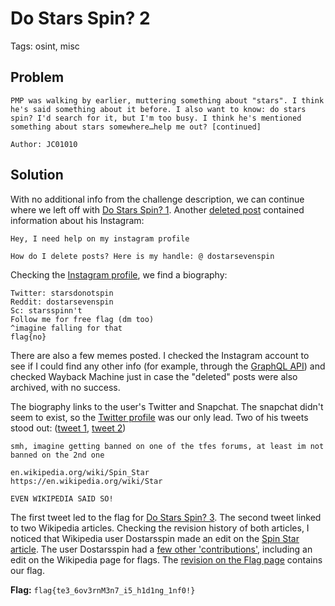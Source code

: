 # Do Stars Spin? 2
Tags: osint, misc

## Problem
```
PMP was walking by earlier, muttering something about "stars". I think he's said something about it before. I also want to know: do stars spin? I'd search for it, but I'm too busy. I think he's mentioned something about stars somewhere…help me out? [continued]

Author: JC01010
```

## Solution
With no additional info from the challenge description, we can continue where we left off with [Do Stars Spin? 1](./DoStarsSpin1.md). Another [deleted post](https://web.archive.org/web/20200527041338/https://www.reddit.com/user/dostarsevenspin/) contained information about his Instagram:

```
Hey, I need help on my instagram profile

How do I delete posts? Here is my handle: @ dostarsevenspin
```

Checking the [Instagram profile](https://www.instagram.com/dostarsevenspin/), we find a biography:
```
Twitter: starsdonotspin
Reddit: dostarsevenspin
Sc: starsspinn't
Follow me for free flag (dm too)
^imagine falling for that
flag{no}
```

There are also a few memes posted. I checked the Instagram account to see if I could find any other info (for example, through the [GraphQL API](https://www.instagram.com/dostarsevenspin/?__a=1)) and checked Wayback Machine just in case the "deleted" posts were also archived, with no success.

The biography links to the user's Twitter and Snapchat. The snapchat didn't seem to exist, so the [Twitter profile](https://twitter.com/starsdonotspin) was our only lead. Two of his tweets stood out: ([tweet 1](https://twitter.com/starsdonotspin/status/1268209028414484481), [tweet 2](https://twitter.com/starsdonotspin/status/1266119748737290242))

```
smh, imagine getting banned on one of the tfes forums, at least im not banned on the 2nd one
```

```
en.wikipedia.org/wiki/Spin_Star
https://en.wikipedia.org/wiki/Star

EVEN WIKIPEDIA SAID SO!
```

The first tweet led to the flag for [Do Stars Spin? 3](./DoStarsSpin3.md). The second tweet linked to two Wikipedia articles. Checking the revision history of both articles, I noticed that Wikipedia user Dostarsspin made an edit on the [Spin Star article](https://en.wikipedia.org/w/index.php?title=Spin_Star&action=history). The user Dostarsspin had a [few other 'contributions'](https://en.wikipedia.org/wiki/Special:Contributions/Dostarsspin), including an edit on the Wikipedia page for flags. The [revision on the Flag page](https://en.wikipedia.org/w/index.php?title=Flag&diff=prev&oldid=959455544) contains our flag.

**Flag:** ```flag{te3_6ov3rnM3n7_i5_h1d1ng_1nf0!}```
